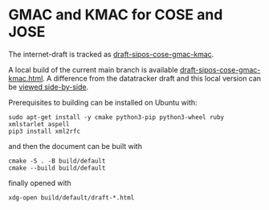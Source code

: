 # GMAC and KMAC for COSE and JOSE

The internet-draft is tracked as [draft-sipos-cose-gmac-kmac](https://datatracker.ietf.org/doc/draft-sipos-cose-gmac-kmac/).

A local build of the current main branch is available [draft-sipos-cose-gmac-kmac.html](https://briansipos.github.io/cose-gmac-kmac/draft-sipos-cose-gmac-kmac.html).
A difference from the datatracker draft and this local version can be [viewed side-by-side](https://author-tools.ietf.org/diff?doc_1=draft-sipos-cose-gmac-kmac&url_2=https://briansipos.github.io/cose-gmac-kmac/draft-sipos-cose-gmac-kmac.txt&raw=1).

Prerequisites to building can be installed on Ubuntu with:
```
sudo apt-get install -y cmake python3-pip python3-wheel ruby xmlstarlet aspell
pip3 install xml2rfc
```
and then the document can be built with
```
cmake -S . -B build/default
cmake --build build/default
```
finally opened with
```
xdg-open build/default/draft-*.html
```
